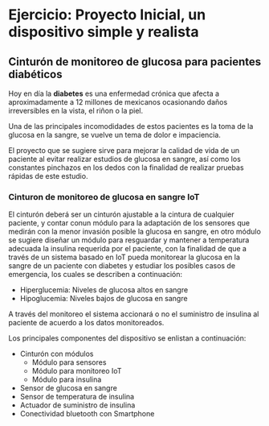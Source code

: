 # Ejercicio: Proyecto Inicial, un dispositivo simple y realista

## Cinturón de monitoreo de glucosa para pacientes diabéticos

Hoy en día la **diabetes** es una enfermedad crónica que afecta a aproximadamente a 12 millones de mexicanos ocasionando daños irreversibles en la vista, el riñon o la piel.

Una de las principales incomodidades de estos pacientes es la toma de la glucosa en la sangre, se vuelve un tema de dolor  e impaciencia. 

El proyecto que se sugiere sirve para mejorar la calidad de vida de un paciente al evitar realizar estudios de glucosa en sangre, así como los constantes pinchazos en los dedos con la finalidad de realizar pruebas rápidas de este estudio.

### Cinturon de monitoreo de glucosa en sangre IoT
El cinturón deberá ser un cinturón ajustable a la cintura de cualquier paciente, y contar conun módulo para la adaptación de los sensores que medirán con la menor invasión posible la glucosa en sangre, en otro módulo se sugiere diseñar un módulo para resguardar y mantener a temperatura adecuada la insulina  requerida por el paciente, con la finalidad de que a través de un sistema basado en IoT pueda monitorear la glucosa en la sangre de un paciente con diabetes y estudiar los posibles casos de emergencia, los cuales se describen a continuación:

- Hiperglucemia: Niveles de glucosa altos en sangre
- Hipoglucemia: Niveles bajos de glucosa en sangre

A través del monitoreo el sistema accionará o no el suministro de insulina al paciente de acuerdo a los datos monitoreados.

Los principales componentes del dispositivo se enlistan a continuación:
- Cinturón con módulos
    - Módulo para sensores
    - Módulo para monitoreo IoT
    - Módulo para insulina
- Sensor de glucosa en sangre
- Sensor de temperatura de insulina
- Actuador de suministro de insulina
- Conectividad bluetooth con Smartphone


